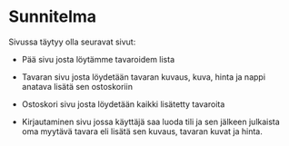 # Sunnitelma

Sivussa täytyy olla seuravat sivut:

- Pää sivu josta löytämme tavaroidem lista

* Tavaran sivu josta löydetään tavaran kuvaus, kuva, hinta ja nappi anatava lisätä sen ostoskoriin

- Ostoskori sivu josta löydetään kaikki lisätetty tavaroita

* Kirjautaminen sivu jossa käyttäjä saa luoda tili ja sen jälkeen julkaista oma myytävä tavara eli lisätä sen kuvaus, tavaran kuvat ja hinta.
